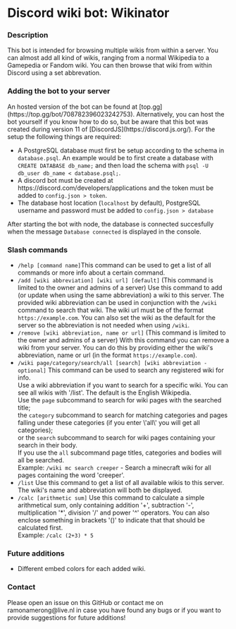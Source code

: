 # Discord wiki bot: Wikinator

<h3>Description</h3>
<p>
  This bot is intended for browsing multiple wikis from within a server.
  You can almost add all kind of wikis, ranging from a normal Wikipedia to a Gamepedia or Fandom wiki.
  You can then browse that wiki from within Discord using a set abbrevation.
</p>

<h3>Adding the bot to your server</h3>
<p>
  An hosted version of the bot can be found at [top.gg](https://top.gg/bot/708782396023242753). Alternatively, you can host the bot yourself if you know how to do so, but be aware that this bot was created during version 11 of [DiscordJS](https://discord.js.org/). For the setup the following things are required:
  <ul>
    <li>A PostgreSQL database must first be setup according to the schema in <code>database.psql</code>. An example would be to first create a database with <code>CREATE DATABASE db_name;</code> and then load the schema with <code>psql -U db_user db_name < database.psql;</code>.</li>
    <li>A discord bot must be created at https://discord.com/developers/applications and the token must be added to <code>config.json > token</code>.</li>
    <li>The database host location (<code>localhost</code> by default), PostgreSQL username and password must be added to <code>config.json > database</code></li>
  </ul>
  After starting the bot with node, the database is connected succesfully when the message <code>Database connected</code> is displayed in the console.
</p>

<h3>Slash commands</h3>
<ul>
  <li>
    <code>/help [command name]</code>This command can be used to get a list of all commands or more info about a certain command.
  </li>
  <li>
    <code>/add [wiki abbreviation] [wiki url] [default]</code>
      (This command is limited to the owner and admins of a server) Use this command to add (or update when using the same abbreviation) a wiki to this server. The provided wiki abbreviation can be used in conjunction with the <code>/wiki</code> command to search that wiki. The wiki url must be of the format <code>https://example.com</code>. You can also set the wiki as the default for the server so the abbreviation is not needed when using <code>/wiki</code>.
  </li>
  <li>
    <code>/remove [wiki abbreviation, name or url]</code>
      (This command is limited to the owner and admins of a server) With this command you can remove a wiki from your server. You can do this by providing either the wiki's abbreviation, name or url (in the format <code>https://example.com</code>).
  </li>
  <li>
    <code>/wiki page/category/search/all [search] [wiki abbreviation - optional]</code>
        This command can be used to search any registered wiki for info.
        <br>Use a wiki abbreviation if you want to search for a specific wiki. You can see all wikis with '/list'. The default is the English Wikipedia.
        <br>Use the <code>page</code> subcommand to search for wiki pages with the searched title;
        <br>the <code>category</code> subcommand to search for matching categories and pages falling under these categories (if you enter \'all\' you will get all categories);
        <br>or the <code>search</code> subcommand to search for wiki pages containing your search in their body.
        <br>If you use the <code>all</code> subcommand page titles, categories and bodies will all be searched.
        <br>Example: <code>/wiki mc search creeper</code> - Search a minecraft wiki for all pages containing the word 'creeper'.
  </li>
  <li>
    <code>/list</code>
      Use this command to get a list of all available wikis to this server. The wiki's name and abbreviation will both be displayed.
  </li>
  <li>
    <code>/calc [arithmetic sum]</code>
      Use this command to calculate a simple arithmetical sum, only containing addition '+', subtraction '-', multiplication '*', division '/' and power '^' operators. You can also enclose something in brackets '()' to indicate that that should be calculated first.
    <br>Example: <code>/calc (2+3) * 5</code>
  </li>
</ul>

<h3>Future additions</h3>
<ul>
  <li>Different embed colors for each added wiki.</li>
</ul>

<h3>Contact</h3>
<p>
  Please open an issue on this GitHub or contact me on ramonamerong@live.nl in case you have found any bugs or if you want to provide suggestions for future additions!
</p>
